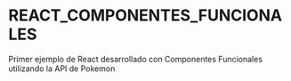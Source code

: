 # REACT_COMPONENTES_FUNCIONALES
Primer ejemplo de React desarrollado con Componentes Funcionales utilizando la  API de Pokemon
